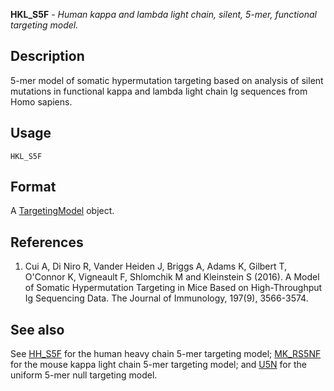 **HKL_S5F** - *Human kappa and lambda light chain, silent, 5-mer, functional targeting model.*

Description
--------------------

5-mer model of somatic hypermutation targeting based on analysis of silent mutations
in functional kappa and lambda light chain Ig sequences from Homo sapiens.


Usage
--------------------
```
HKL_S5F
```




Format
-------------------
A [TargetingModel](TargetingModel-class.md) object.

References
-------------------


1. Cui A, Di Niro R, Vander Heiden J, Briggs A, Adams K, Gilbert T, O'Connor K,
Vigneault F, Shlomchik M and Kleinstein S (2016). A Model of Somatic Hypermutation 
Targeting in Mice Based on High-Throughput Ig Sequencing Data. The Journal of 
Immunology, 197(9), 3566-3574.
 




See also
-------------------

See [HH_S5F](HH_S5F.md) for the human heavy chain 5-mer targeting model; 
[MK_RS5NF](MK_RS5NF.md) for the mouse kappa light chain 5-mer targeting model; 
and [U5N](U5N.md) for the uniform 5-mer null targeting model.






